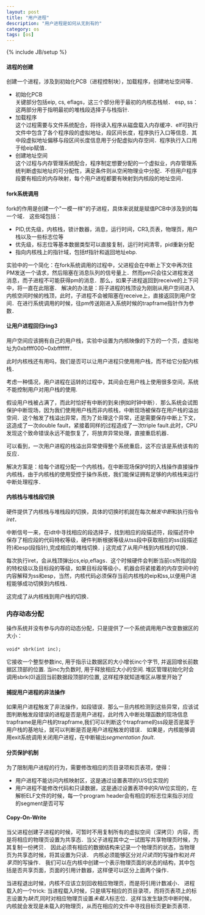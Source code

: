 ```yaml
---
layout: post
title: "用户进程"
description: "用户进程是如何从无到有的"
category: os
tags: [os]
---
```

{% include JB/setup %}

#### 进程的创建

创建一个进程，涉及到初始化PCB（进程控制块），加载程序，创建地址空间等．

- 初始化PCB  
 关键部分包括eip, cs, eflags，这三个部分用于最初的内核态栈帧．
 esp, ss：这两部分用于指明最初的堆栈段选择子与栈指针.
- 加载程序  
 这个过程需要与文件系统配合，将待读入程序从磁盘载入内存缓冲．elf可执行文件中包含了各个程序段的虚拟地址，段区间长度，程序执行入口等信息．其中段虚拟地址偏移与段区间长度信息用于分配虚拟内存空间．程序执行入口用于给eip赋值．
- 创建地址空间  
 这个过程与内存管理系统配合，程序制定想要分配的一个虚拟业，内存管理系统判断虚拟地址的可分配性，满足条件则从空闲物理业中分配．不但用户程序段要有相应的内存映射，每个用户进程都要有映射到内核段的地址空间．
 
####  fork系统调用

fork的作用是创建一个"一模一样"的子进程，具体来说就是赋值PCB中涉及到的每一个域．
这些域包括：  

* PID,优先级，内核栈，锁计数器，消息，运行时间，CR3,页表，物理页，用户栈以及一些标志位等 
* 优先级，标志位等基本数据类型可以直接复制，运行时间清零，pid重新分配
* 指向内核栈上的指针域，包括tf指针和返回地址ebp.

实验中的一个简化：在fork系统调用的过程中，父进程会在中断上下文中再次往PM发送一个请求，然后阻塞在消息队列的信号量上．然而pm只会往父进程发送消息，而子进程不可能获得pm的消息．那么，如果子进程返回到receive的上下问中，将一直在此阻塞．
解决的办法是：将子进程的栈顶设为刚刚从用户空间进入内核空间时候的栈顶，此时，子进程不会被阻塞在receive上，直接返回到用户空间．在进行系统调用的时候，往pm传送刚进入系统时候的trapframe指针作为参数．

#### 让用户进程回归ring3

用户空间应该拥有自己的用户栈，实验中设置为内核映像的下方的一个页，虚拟地址为0xbffff000~0xbfffffff．　

此时内核栈还有用吗，我们是否可以让用户进程只使用用户栈，而不给它分配内核栈．　

考虑一种情况，用户进程在运转的过程中，其间会在用户栈上使用很多空间，系统不能控制用户对用户栈的使用.　　

假设用户栈被占满了，而此时恰好有中断的到来(例如时钟中断）．那么系统会试图保护中断现场，因为我们使用用户栈而非内核栈，中断现场被保存在用户栈的溢出空间．这个触发了栈溢出异常，而为了处理这个异常，还是需要保存中断上下文，这造成了一次double fault，紧接着同样的过程造成了一次triple fault.此时，CPU发现这个致命错误永远不能恢复了，将放弃异常处理，直接重启机器．　　

可以看到，一次用户进程的栈溢出异常使得整个系统重启，这不应该是系统该有的反应．　　

解决方案是：给每个进程分配一个内核栈，在中断现场保护时的入栈操作直接操作内核栈，由于内核栈的使用受控于操作系统，我们能保证拥有足够的内核栈来运行中断处理程序．

#### 内核栈与堆栈段切换

硬件提供了内核栈与堆栈段的切换，具体的切换时机就在每次*触发中断*和执行指令*iret*．

中断信号一来，在idt中寻找相应的段选择子，找到相应的段描述符，段描述符中保存了相应段的代码特权等级，硬件判断根据等级从tss段中获取相应的ss(段描述符)和esp(段指针),完成相应的堆栈切换．j
这完成了从用户栈到内核栈的切换．

每次执行iret，会从栈顶弹出cs,eip,eflags．这个时候硬件会判断当前cs所指的段的特权级以及目标段的等级，如果目标段等级小，机器会将紧接着的内存空间中的内容解释为ss和esp，当然，内核代码必须保存当前内核栈的eip和ss,以便用户进程能够成功切换到内核栈．

这完成了从内核栈到用户栈的切换．

### 内存动态分配

操作系统并没有参与内存的动态分配，只是提供了一个系统调用用户改变数据区的大小：

`void* sbrk(int inc);`　　　　

它接收一个整型参数inc, 用于指示让数据区的大小增长inc个字节, 并返回增长前数据区顶部的位置. 当inc为负数时, 用于释放相应大小的空间. 堆区管理初始化时会调用sbrk(0)返回当前数据段顶部的位置, 这样程序就知道堆区从哪里开始了　　

#### 捕捉用户进程的非法操作

如果用户进程触发了非法操作，如段错误．那么一旦内核检测到这些异常，应该试图判断触发段错误的进程是否是用户进程，此时传入中断处理函数的现场信息trapframe是用户栈的trapframe,我们可以判断这个trapframe的ss段是否是属于用户栈的基地址，就可以判断是否是用户进程触发的错误．
如果是，内核能够调用exit系统调用关闭用户进程，在中断输出*segmentation fault*.

#### 分页保护机制

为了限制用户进程的行为，需要修改相应的页目录项和页表项，使得：
- 用户进程不能访问内核映射区，这是通过设置表项的U/S位实现的
- 用户进程不能修改代码和只读数据，这是通过设置表项中的R/W位实现的，在解析ELF文件的时候，每一个program header会有相应的标志位来指示对应的segment是否可写

#### Copy-On-Write

当父进程创建子进程的时候，可暂时不用复制所有的虚拟空间（深拷贝）内容，而是将相应的物理页设置为共享态．当父子进程其中之一试图写共享物理页时候，为其复制一份拷贝．
因此必须有相应的数据结构来记录一个物理页的状态，当物理页为共享态时候，将其设置为只读．
内核必须能够区分对*只读页*的写操作和对*共享页*的写操作．
我们可以在内核中创建一个表示物理页面的状态的结构，其中包括是否共享页面，页面的引用计数器，这样便可以区分上面两个操作．

当进程退出时候，内核不应该立刻回收相应物理页，而是将引用计数减小．
进程载入的一个trick:
  当进程载入时候，只是填写相应的页目录项，而将页表项上的标志设置为*缺页*,同时对相应物理页设置*未载入*标志位．这样当发生缺页中断时候，内核就会发现是未载入的物理页，从而在相应的文件中寻找目标页更新页表项．